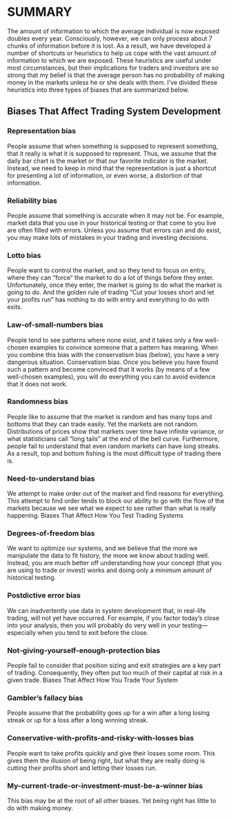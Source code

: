 
# SUMMARY
The amount of information to which the average individual is now exposed doubles every year. Consciously, however, we can only process about 7 chunks of information before it is lost. As a result, we have developed a number of shortcuts or heuristics to help us cope with the vast amount of information to which we are exposed. These heuristics are useful under most circumstances, but their implications for traders and investors are so strong that my belief is that the average person has no probability of making money in the markets unless he or she deals with them. I’ve divided these heuristics into three types of biases that are summarized below.

## Biases That Affect Trading System Development
### Representation bias
People assume that when something is supposed to represent something, that it really is what it is supposed to represent. Thus, we assume that the daily bar chart is the market or that our favorite indicator is the market. Instead, we need to keep in mind that the representation is just a shortcut for presenting a lot of information, or even worse, a distortion of that information.

### Reliability bias
People assume that something is accurate when it may not be. For example, market data that you use in your historical testing or that come to you live are often filled with errors. Unless you assume that errors can and do exist, you may make lots of mistakes in your trading and investing decisions.

### Lotto bias
People want to control the market, and so they tend to focus on entry, where they can “force” the market to do a lot of things before they enter. Unfortunately, once they enter, the market is going to do what the market is going to do. And the golden rule of trading “Cut your losses short and let your profits run” has nothing to do with entry and everything to do with exits.

### Law-of-small-numbers bias
People tend to see patterns where none exist, and it takes only a few well-chosen examples to convince someone that a pattern has meaning. When you combine this bias with the conservatism bias (below), you have a very dangerous situation.
Conservatism bias.
Once you believe you have found such a pattern and become convinced that it works (by means of a few well-chosen examples), you will do everything you can to avoid evidence that it does not work.

### Randomness bias
People like to assume that the market is random and has many tops and bottoms that they can trade easily. Yet the markets are not random. Distributions of prices show that markets over time have infinite variance, or what statisticians call “long tails” at the end of the bell curve. Furthermore, people fail to understand that even random markets can have long streaks. As a result, top and bottom fishing is the most difficult type of trading there is.

### Need-to-understand bias
We attempt to make order out of the market and find reasons for everything. This attempt to find order tends to block our ability to go with the flow of the markets because we see what we expect to see rather than what is really happening.
Biases That Affect How You Test Trading Systems

### Degrees-of-freedom bias
We want to optimize our systems, and we believe that the more we manipulate the data to fit history, the more we know about trading well. Instead, you are much better off understanding how your concept (that you are using to trade or invest) works and doing only a minimum amount of historical testing.

### Postdictive error bias
We can inadvertently use data in system development that, in real-life trading, will not yet have occurred. For example, if you factor today’s close into your analysis, then you will probably do very well in your testing—especially when you tend to exit before the close.

### Not-giving-yourself-enough-protection bias
People fail to consider that position sizing and exit strategies are a key part of trading. Consequently, they often put too much of their capital at risk in a given trade.
Biases That Affect How You Trade Your System

### Gambler’s fallacy bias
People assume that the probability goes up for a win after a long losing streak or up for a loss after a long winning streak.

### Conservative-with-profits-and-risky-with-losses bias
People want to take profits quickly and give their losses some room. This gives them the illusion of being right, but what they are really doing is cutting their profits short and letting their losses run.

### My-current-trade-or-investment-must-be-a-winner bias
This bias may be at the root of all other biases. Yet being right has little to do with making money.